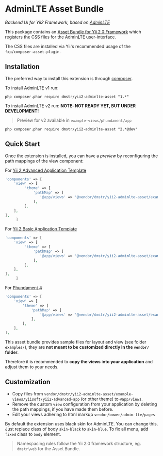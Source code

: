 AdminLTE Asset Bundle
=====================

*Backend UI for Yii2 Framework, based on [AdminLTE](https://github.com/almasaeed2010/AdminLTE)*

This package contains an [Asset Bundle for Yii 2.0 Framework](http://www.yiiframework.com/doc-2.0/guide-structure-assets.html) 
which registers the CSS files for the AdminLTE user-interface.

The CSS files are installed via Yii's recommended usage of the `fxp/composer-asset-plugin`.


Installation
------------

The preferred way to install this extension is through [composer](http://getcomposer.org/download/).

To install AdminLTE v1 run:

```
php composer.phar require dmstr/yii2-adminlte-asset "1.*"
```

To install AdminLTE v2 run: **NOTE: NOT READY YET, BUT UNDER DEVELOPMENT!**

> Preview for v2 available in `example-views/phundament/app` 

```
php composer.phar require dmstr/yii2-adminlte-asset "2.*@dev"
```


Quick Start
-----------

Once the extension is installed, you can have a *preview* by reconfiguring the path mappings of the view component:

For [Yii 2 Advanced Application Template](https://github.com/yiisoft/yii2-app-advanced)

```php
'components' => [
    'view' => [
         'theme' => [
             'pathMap' => [
                '@app/views' => '@vendor/dmstr/yii2-adminlte-asset/example-views/yiisoft/yii2-advanced-app'
             ],
         ],
    ],
],    
     ]
```

For [Yii 2 Basic Application Template](https://github.com/yiisoft/yii2-app-basic)

```php
'components' => [
    'view' => [
         'theme' => [
             'pathMap' => [
                '@app/views' => '@vendor/dmstr/yii2-adminlte-asset/example-views/yiisoft/yii2-basic-app'
             ],
         ],
    ],
],
     ]
```


For [Phundament 4](https://github.com/phundament/app)

```php
'components' => [
    'view' => [
        'theme' => [
            'pathMap' => [
                '@app/views' => '@vendor/dmstr/yii2-adminlte-asset/example-views/phundament/app'
            ],
        ],
    ],
],
```

This asset bundle provides sample files for layout and view (see folder `examples/`), they are **not meant to be customized directly in the `vendor/` folder**.

Therefore it is recommended to **copy the views into your application** and adjust them to your needs.


Customization
-------------

- Copy files from `vendor/dmstr/yii2-adminlte-asset/example-views/yiisoft/yii2-advanced-app` (or other theme) to `@app/views`.
- Remove the custom `view` configuration from your application by deleting the path mappings, if you have made them before.
- Edit your views adhering to html markup `vendor/bower/admin-lte/pages`

By default the extension uses black skin for AdminLTE. You can change this. Just replace class of body `skin-black` to `skin-blue`.
To fix all menu, add `fixed` class to `body` element.


> Namespacing rules follow the Yii 2.0 framework structure, eg. `dmstr\web` for the Asset Bundle.
 
